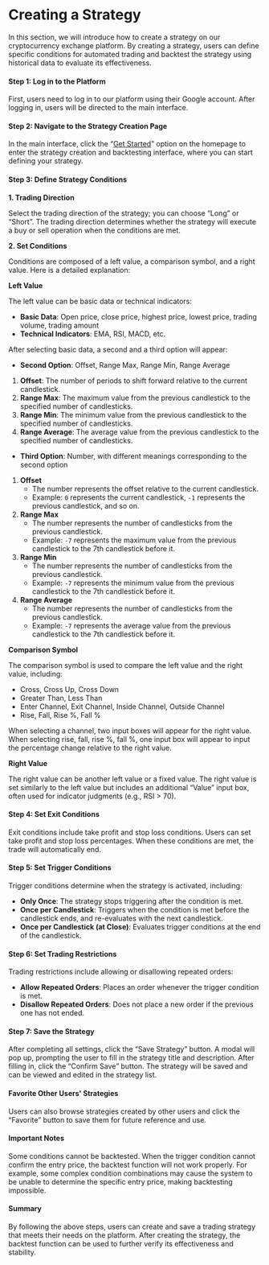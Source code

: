 # Creating a Strategy

In this section, we will introduce how to create a strategy on our cryptocurrency exchange platform. By creating a strategy, users can define specific conditions for automated trading and backtest the strategy using historical data to evaluate its effectiveness.

#### Step 1: Log in to the Platform

First, users need to log in to our platform using their Google account. After logging in, users will be directed to the main interface.

#### Step 2: Navigate to the Strategy Creation Page

In the main interface, click the “[Get Started](https://bsc.money/chart)” option on the homepage to enter the strategy creation and backtesting interface, where you can start defining your strategy.

#### Step 3: Define Strategy Conditions

**1. Trading Direction**

Select the trading direction of the strategy; you can choose “Long” or “Short”. The trading direction determines whether the strategy will execute a buy or sell operation when the conditions are met.

**2. Set Conditions**

Conditions are composed of a left value, a comparison symbol, and a right value. Here is a detailed explanation:

**Left Value**

The left value can be basic data or technical indicators:

* **Basic Data**: Open price, close price, highest price, lowest price, trading volume, trading amount
* **Technical Indicators**: EMA, RSI, MACD, etc.

After selecting basic data, a second and a third option will appear:

* **Second Option**: Offset, Range Max, Range Min, Range Average

1. **Offset**: The number of periods to shift forward relative to the current candlestick.
2. **Range Max**: The maximum value from the previous candlestick to the specified number of candlesticks.
3. **Range Min**: The minimum value from the previous candlestick to the specified number of candlesticks.
4. **Range Average**: The average value from the previous candlestick to the specified number of candlesticks.

* **Third Option**: Number, with different meanings corresponding to the second option

1. **Offset**
   * The number represents the offset relative to the current candlestick.
   * Example: `0` represents the current candlestick, `-1` represents the previous candlestick, and so on.
2. **Range Max**
   * The number represents the number of candlesticks from the previous candlestick.
   * Example: `-7` represents the maximum value from the previous candlestick to the 7th candlestick before it.
3. **Range Min**
   * The number represents the number of candlesticks from the previous candlestick.
   * Example: `-7` represents the minimum value from the previous candlestick to the 7th candlestick before it.
4. **Range Average**
   * The number represents the number of candlesticks from the previous candlestick.
   * Example: `-7` represents the average value from the previous candlestick to the 7th candlestick before it.

**Comparison Symbol**

The comparison symbol is used to compare the left value and the right value, including:

* Cross, Cross Up, Cross Down
* Greater Than, Less Than
* Enter Channel, Exit Channel, Inside Channel, Outside Channel
* Rise, Fall, Rise %, Fall %

When selecting a channel, two input boxes will appear for the right value. When selecting rise, fall, rise %, fall %, one input box will appear to input the percentage change relative to the right value.

**Right Value**

The right value can be another left value or a fixed value. The right value is set similarly to the left value but includes an additional “Value” input box, often used for indicator judgments (e.g., RSI > 70).

#### Step 4: Set Exit Conditions

Exit conditions include take profit and stop loss conditions. Users can set take profit and stop loss percentages. When these conditions are met, the trade will automatically end.

#### Step 5: Set Trigger Conditions

Trigger conditions determine when the strategy is activated, including:

* **Only Once**: The strategy stops triggering after the condition is met.
* **Once per Candlestick**: Triggers when the condition is met before the candlestick ends, and re-evaluates with the next candlestick.
* **Once per Candlestick (at Close)**: Evaluates trigger conditions at the end of the candlestick.

#### Step 6: Set Trading Restrictions

Trading restrictions include allowing or disallowing repeated orders:

* **Allow Repeated Orders**: Places an order whenever the trigger condition is met.
* **Disallow Repeated Orders**: Does not place a new order if the previous one has not ended.

#### Step 7: Save the Strategy

After completing all settings, click the “Save Strategy” button. A modal will pop up, prompting the user to fill in the strategy title and description. After filling in, click the “Confirm Save” button. The strategy will be saved and can be viewed and edited in the strategy list.

#### Favorite Other Users' Strategies

Users can also browse strategies created by other users and click the “Favorite” button to save them for future reference and use.

#### Important Notes

Some conditions cannot be backtested. When the trigger condition cannot confirm the entry price, the backtest function will not work properly. For example, some complex condition combinations may cause the system to be unable to determine the specific entry price, making backtesting impossible.

#### Summary

By following the above steps, users can create and save a trading strategy that meets their needs on the platform. After creating the strategy, the backtest function can be used to further verify its effectiveness and stability.
